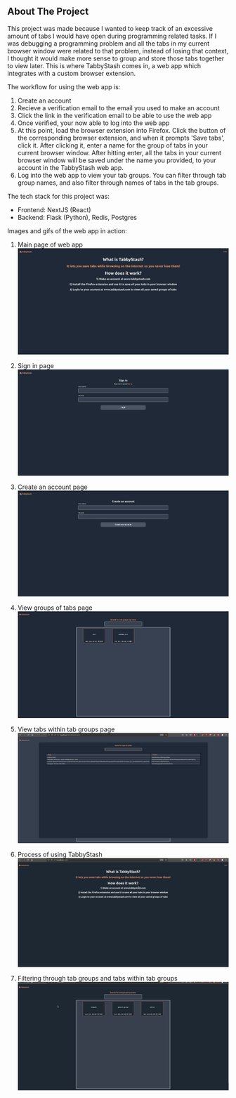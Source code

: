 ## About The Project

This project was made because I wanted to keep track of an excessive amount of tabs I would have open during programming related tasks. If I was debugging a programming problem and all the tabs in my current browser window were related to that problem, instead of losing that context, I thought it would make more sense to group and store those tabs together to view later. This is where TabbyStash comes in, a web app which integrates with a custom browser extension.

The workflow for using the web app is:
1) Create an account
2) Recieve a verification email to the email you used to make an account
3) Click the link in the verification email to be able to use the web app
4) Once verified, your now able to log into the web app
5) At this point, load the browser extension into Firefox. Click the button of the corresponding browser extension, and when it prompts 'Save tabs', click it. After clicking it, enter a name for the group of tabs in your current browser window. After hitting enter, all the tabs in your current browser window will be saved under the name you provided, to your account in the TabbyStash web app.
6) Log into the web app to view your tab groups. You can filter through tab group names, and also filter through names of tabs in the tab groups.

The tech stack for this project was:
* Frontend: NextJS (React)
* Backend: Flask (Python), Redis, Postgres

Images and gifs of the web app in action:
1. Main page of web app
![Front page](tabby_1.png)

2. Sign in page
![Sign in page](tabby_2.png)

3. Create an account page
![Create account page](tabby_3.png)

4. View groups of tabs page
![Tab group page](tabby_4.png)

5. View tabs within tab groups page
![Tabs in tab group page](tabby_7.png)

6. Process of using TabbyStash
![Using tabbystash](tabby_5.gif)

7. Filtering through tab groups and tabs within tab groups
![Filtering in tabbystash](tabby_6.gif) 
